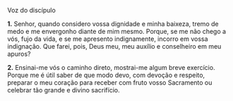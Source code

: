 Voz do discípulo

**1.** Senhor, quando considero vossa dignidade e minha baixeza, tremo de medo e me envergonho diante de mim mesmo. Porque, se me não chego a vós, fujo da vida, e se me apresento indignamente, incorro em vossa indignação. Que farei, pois, Deus meu, meu auxílio e conselheiro em meu apuros?

**2.** Ensinai-me vós o caminho direto, mostrai-me algum breve exercício. Porque me é útil saber de que modo devo, com devoção e respeito, preparar o meu coração para receber com fruto vosso Sacramento ou celebrar tão grande e divino sacrifício.

